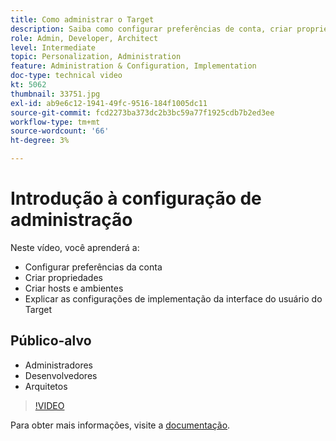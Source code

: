 ```yaml
---
title: Como administrar o Target
description: Saiba como configurar preferências de conta, criar propriedades e criar hosts e ambientes. Saiba como explicar as configurações de implementação da interface do usuário do Target.
role: Admin, Developer, Architect
level: Intermediate
topic: Personalization, Administration
feature: Administration & Configuration, Implementation
doc-type: technical video
kt: 5062
thumbnail: 33751.jpg
exl-id: ab9e6c12-1941-49fc-9516-184f1005dc11
source-git-commit: fcd2273ba373dc2b3bc59a77f1925cdb7b2ed3ee
workflow-type: tm+mt
source-wordcount: '66'
ht-degree: 3%

---
```


# Introdução à configuração de administração

Neste vídeo, você aprenderá a:

* Configurar preferências da conta
* Criar propriedades
* Criar hosts e ambientes
* Explicar as configurações de implementação da interface do usuário do Target

## Público-alvo

* Administradores
* Desenvolvedores
* Arquitetos

>[!VIDEO](https://video.tv.adobe.com/v/33751/?quality=12)

Para obter mais informações, visite a [documentação](https://experienceleague.adobe.com/docs/target/using/administer/administrating-target.html?lang=en).
